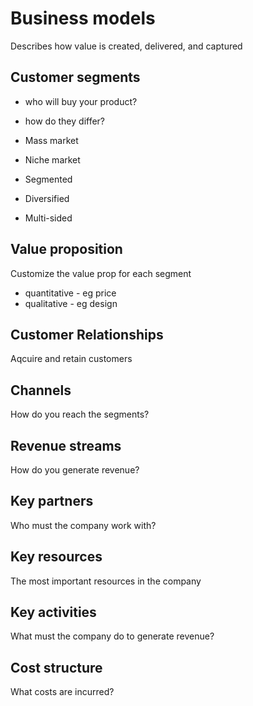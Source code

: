 # Business models
Describes how value is created, delivered, and captured

## Customer segments
* who will buy your product?
* how do they differ?

* Mass market
* Niche market
* Segmented
* Diversified
* Multi-sided

## Value proposition
Customize the value prop for each segment
* quantitative - eg price
* qualitative - eg design

## Customer Relationships
Aqcuire and retain customers

## Channels
How do you reach the segments?

## Revenue streams
How do you generate revenue?

## Key partners
Who must the company work with?

## Key resources
The most important resources in the company

## Key activities
What must the company do to generate revenue?

## Cost structure 
What costs are incurred?
